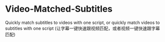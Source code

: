# Video-Matched-Subtitles
Quickly match subtitles to videos with one script, or quickly match videos to subtitles with one script 
(让字幕一键快速跟视频匹配，或者视频一键快速跟字幕匹配)
